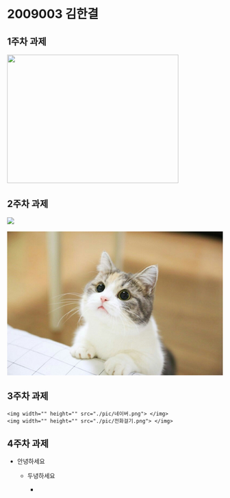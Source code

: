 # 2009003 김한결

## 1주차 과제 

   <img width="400" height="300" src="./dog.png"></img>
   
## 2주차 과제

   <img src="./png/2주차.png"></img>
   
   <img width="" height="" src="./png/고양이.jpg"> </img>


## 3주차 과제
    <img width="" height="" src="./pic/네이버.png"> </img>
    <img width="" height="" src="./pic/전화걸기.png"> </img>

## 4주차 과제
   
   - 안녕하세요 
   
      - 두녕하세요
      
         - 
   
      
